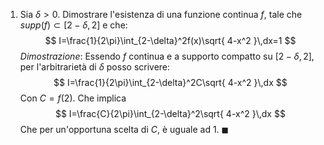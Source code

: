1. Sia $\delta>0$. Dimostrare l'esistenza di una funzione continua $f$, tale che $supp(f)\subset[2-\delta,2]$ e che: $$
I=\frac{1}{2\pi}\int_{2-\delta}^2f(x)\sqrt{ 4-x^2 }\,dx=1
$$
*Dimostrazione*:
Essendo $f$ continua e a supporto compatto su $[2-\delta,2]$, per l'arbitrarietà di $\delta$ posso scrivere:$$
I=\frac{1}{2\pi}\int_{2-\delta}^2C\sqrt{ 4-x^2 }\,dx
$$
Con $C=f(2)$. Che implica
$$
I=\frac{C}{2\pi}\int_{2-\delta}^2\sqrt{ 4-x^2 }\,dx
$$
Che per un'opportuna scelta di $C$, è uguale ad $1$. $\blacksquare$